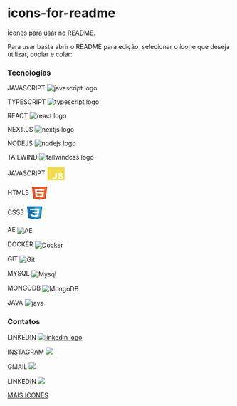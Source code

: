 # icons-for-readme
Ícones para usar no README.

Para usar basta abrir o README para edição, selecionar o ícone que deseja utilizar, copiar e colar:

### Tecnologias

JAVASCRIPT <img src="https://cdn.jsdelivr.net/gh/devicons/devicon/icons/javascript/javascript-original.svg" height="40" width="52" alt="javascript logo"  /><br>

TYPESCRIPT <img src="https://cdn.jsdelivr.net/gh/devicons/devicon/icons/typescript/typescript-original.svg" height="40" width="52" alt="typescript logo"  /><br>

REACT <img src="https://cdn.jsdelivr.net/gh/devicons/devicon/icons/react/react-original.svg" height="40" width="52" alt="react logo"/><br>

NEXT.JS <img src="https://cdn.jsdelivr.net/gh/devicons/devicon/icons/nextjs/nextjs-original.svg" height="40" width="52" color="white" alt="nextjs logo"/><br>

NODEJS <img src="https://cdn.jsdelivr.net/gh/devicons/devicon/icons/nodejs/nodejs-original.svg" height="40" width="52" alt="nodejs logo"/><br>

TAILWIND <img src="https://cdn.jsdelivr.net/gh/devicons/devicon/icons/tailwindcss/tailwindcss-plain.svg" height="40" width="52" alt="tailwindcss logo"/><br>

JAVASCRIPT <img align="center" alt="JS" height="30" width="40" src="https://raw.githubusercontent.com/devicons/devicon/master/icons/javascript/javascript-plain.svg"><br>

HTML5 <img align="center" alt="HTML" height="30" width="40" src="https://raw.githubusercontent.com/devicons/devicon/master/icons/html5/html5-original.svg"><br>

CSS3 <img align="center" alt="CSS" height="30" width="40" src="https://raw.githubusercontent.com/devicons/devicon/master/icons/css3/css3-original.svg"><br>

AE <img align="center" alt="AE" height="30" width="40" src="https://cdn.jsdelivr.net/gh/devicons/devicon/icons/aftereffects/aftereffects-original.svg" /><br>

DOCKER <img align="center" alt="Docker" height="30" width="40" src="https://cdn.jsdelivr.net/gh/devicons/devicon/icons/docker/docker-original.svg" /><br>

GIT <img align="center" alt="Git" height="30" width="40" src="https://cdn.jsdelivr.net/gh/devicons/devicon/icons/git/git-original.svg" /><br>

MYSQL <img align="center" alt="Mysql" height="30" width="40" src="https://cdn.jsdelivr.net/gh/devicons/devicon/icons/mysql/mysql-original.svg" /><br>

MONGODB <img align="center" alt="MongoDB" height="30" width="40" src="https://cdn.jsdelivr.net/gh/devicons/devicon/icons/mongodb/mongodb-original.svg" /><br>

JAVA <img align="center" alt="java" height="30" width="40"  src="https://cdn.jsdelivr.net/gh/devicons/devicon/icons/java/java-original.svg" />

### Contatos

LINKEDIN <a href="https://www.linkedin.com/in/???????" target="_blank"><img src="https://img.shields.io/static/v1?message=LinkedIn&logo=linkedin&label=&color=0077B5&logoColor=white&labelColor=&style=for-the-badge" height="35" alt="linkedin logo"/></a><br>

INSTAGRAM <a href="https://instagram.com/???????" target="_blank"><img src="https://img.shields.io/badge/-Instagram-%23E4405F?style=for-the-badge&logo=instagram&logoColor=white" target="_blank"></a><br>

GMAIL <a href = "mailto:?????@gmail.com"><img src="https://img.shields.io/badge/-Gmail-%23333?style=for-the-badge&logo=gmail&logoColor=white" target="_blank"></a><br>

LINKEDIN <a href="https://www.linkedin.com/in/??????" target="_blank"><img src="https://img.shields.io/badge/-LinkedIn-%230077B5?style=for-the-badge&logo=linkedin&logoColor=white" target="_blank"></a>

[MAIS ICONES](https://github.com/devicons/devicon/tree/v2.15.1/icons/)

